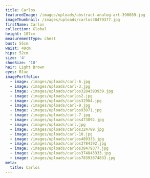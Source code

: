 ```yaml
---
title: Carlos
featuredImage: /images/uploads/abstract-analog-art-390089.jpg
imageThumbnail: /images/uploads/carlos38479377.jpg
firstName: Carlos
collection: Global
height: 107cm
measurementType: chest
bust: 55cm
waist: 49cm
hips: 52cm
size: '4'
shoeSize: '10'
hair: Light Brown
eyes: Blue
imagePortfolio:
  - image: /images/uploads/carl-6.jpg
  - image: /images/uploads/carl-3.jpg
  - image: /images/uploads/carlos3284393939.jpg
  - image: /images/uploads/carlos2.jpg
  - image: /images/uploads/carlos32984.jpg
  - image: /images/uploads/carl-9.jpg
  - image: /images/uploads/carlos93871.jpg
  - image: /images/uploads/carl-7.jpg
  - image: /images/uploads/carlos473892.jpg
  - image: /images/uploads/carl.jpg
  - image: /images/uploads/carlos324789.jpg
  - image: /images/uploads/carl-10.jpg
  - image: /images/uploads/carlos489333.jpg
  - image: /images/uploads/carlos3784392.jpg
  - image: /images/uploads/carlos38479377.jpg
  - image: /images/uploads/carlos374843333.jpg
  - image: /images/uploads/carlos78393874833.jpg
meta:
  title: Carlos
---
```


